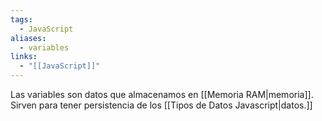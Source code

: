 ```yaml
---
tags:
  - JavaScript
aliases:
  - variables
links:
  - "[[JavaScript]]"
---
```

Las variables son datos que almacenamos en [[Memoria RAM|memoria]]. Sirven para tener persistencia de los [[Tipos de Datos Javascript|datos.]]
